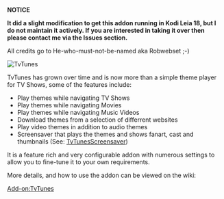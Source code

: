 __NOTICE__

__It did a slight modification to get this addon running in Kodi Leia 18, but I do not maintain it actively. If you are interested in taking it over then please contact me via the Issues section.__

All credits go to He-who-must-not-be-named aka Robwebset ;-)


![TvTunes](icon.png)

TvTunes has grown over time and is now more than a simple theme player for TV Shows, some of the features include:
* Play themes while navigating TV Shows
* Play themes while navigating Movies
* Play themes while navigating Music Videos
* Download themes from a selection of differrent websites
* Play video themes in addition to audio themes
* Screensaver that plays the themes and shows fanart, cast and thumbnails (See: [TvTunesScreensaver](https://github.com/robwebset/screensaver.tvtunes))

It is a feature rich and very configurable addon with numerous settings to allow you to fine-tune it to your own requirements.

More details, and how to use the addon can be viewed on the wiki:

[Add-on:TvTunes](https://github.com/malvinas2/script.tvtunes/wiki)

